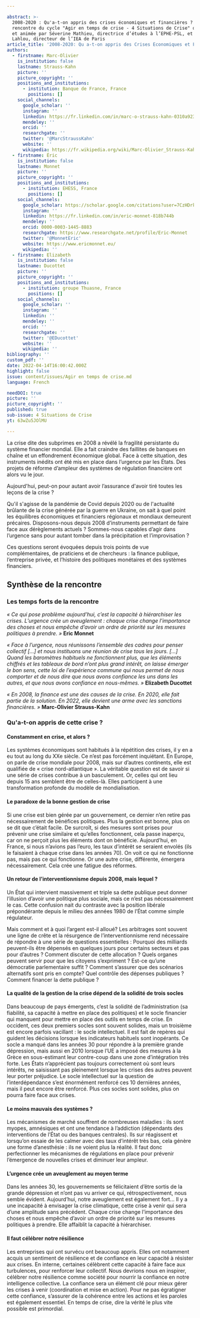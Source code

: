 ```yaml
---

abstract: >-
  2008-2020 : Qu'a-t-on appris des crises économiques et financières ? :
  rencontre du cycle "Agir en temps de crise - 4 Situations de Crise" organisée
  et animée par Séverine Mathieu, directrice d’études à l’EPHE-PSL, et Saadi
  Lahlou, directeur de l’IEA de Paris
article_title: '2008-2020: Qu a-t-on appris des Crises Economiques et Financières ?'
authors:
  - firstname: Marc-Olivier
    is_institution: false
    lastname: Strauss-Kahn
    picture: ''
    picture_copyright: ''
    positions_and_institutions:
      - institution: Banque de France, France
        positions: []
    social_channels:
      google_scholar: ''
      instagram: ''
      linkedin: https://fr.linkedin.com/in/marc-o-strauss-kahn-0310a923
      mendeley: ''
      orcid: ''
      researchgate: ''
      twitter: '@MarcStraussKahn'
      website: ''
      wikipedia: https://fr.wikipedia.org/wiki/Marc-Olivier_Strauss-Kahn
  - firstname: Éric
    is_institution: false
    lastname: Monnet
    picture: ''
    picture_copyright: ''
    positions_and_institutions:
      - institution: EHESS, France
        positions: []
    social_channels:
      google_scholar: https://scholar.google.com/citations?user=7CzHDrkAAAAJ&hl=fr
      instagram: ''
      linkedin: https://fr.linkedin.com/in/eric-monnet-818b744b
      mendeley: ''
      orcid: 0000-0003-1445-8883
      researchgate: https://www.researchgate.net/profile/Eric-Monnet
      twitter: '@MonnetEric'
      website: https://www.ericmonnet.eu/
      wikipedia: ''
  - firstname: Elizabeth
    is_institution: false
    lastname: Ducottet
    picture: ''
    picture_copyright: ''
    positions_and_institutions:
      - institution: groupe Thuasne, France
        positions: []
    social_channels:
      google_scholar: ''
      instagram: ''
      linkedin: ''
      mendeley: ''
      orcid: ''
      researchgate: ''
      twitter: '@EDucottet'
      website: ''
      wikipedia: ''
bibliography: ''
custom_pdf: ''
date: 2022-04-14T16:00:42.000Z
highlight: false
issue: content/issues/Agir en temps de crise.md
language: French

needDOI: true
picture: ''
picture_copyright: ''
published: true
sub-issue: 4 Situations de Crise
yt: 63wZu5JOlMU

---
```







La crise dite des subprimes en 2008 a révélé la fragilité persistante du système financier mondial. Elle a fait craindre des faillites de banques en chaîne et un effondrement économique global. Face à cette situation, des instruments inédits ont été mis en place dans l’urgence par les États. Des projets de réforme d’ampleur des systèmes de régulation financière ont alors vu le jour.

Aujourd'hui, peut-on pour autant avoir l’assurance d'avoir tiré toutes les leçons de la crise ?

Qu'il s'agisse de la pandémie de Covid depuis 2020 ou de l'actualité brûlante de la crise générée par la guerre en Ukraine, on sait à quel point les équilibres économiques et financiers régionaux et mondiaux demeurent précaires. Disposons-nous depuis 2008 d’instruments permettant de faire face aux dérèglements actuels ? Sommes-nous capables d’agir dans l’urgence sans pour autant tomber dans la précipitation et l’improvisation ?

Ces questions seront évoquées depuis trois points de vue complémentaires, de praticiens et de chercheurs : la finance publique, l’entreprise privée, et l’histoire des politiques monétaires et des systèmes financiers.

<Youtube yt="63wZu5JOlMU" caption ="2008-2020 : QU’A-T-ON APPRIS DES CRISES ÉCONOMIQUES ET FINANCIÈRES ?"></Youtube>

## Synthèse de la rencontre

### Les temps forts de la rencontre

_« Ce qui pose problème aujourd’hui, c’est la capacité à hiérarchiser les crises. L’urgence crée un aveuglement : chaque crise change l’importance des choses et nous empêche d’avoir un ordre de priorité sur les mesures politiques à prendre. »_ **Eric Monnet**

_« Face à l’urgence, nous réunissons l’ensemble des cadres pour penser collectif \[...\] et nous instituons une réunion de crise tous les jours. \[...\] Quand les baromètres habituels ne fonctionnent plus, que les éléments chiffrés et les tableaux de bord n’ont plus grand intérêt, on laisse émerger le bon sens, cette loi de l’expérience commune qui nous permet de nous comporter et de nous dire que nous avons confiance les uns dans les autres, et que nous avons confiance en nous-mêmes. »_ **Elizabeth Ducottet**

_« En 2008, la finance est une des causes de la crise. En 2020, elle fait partie de la solution. En 2022, elle devient une arme avec les sanctions financières. »_ **Marc-Olivier Strauss-Kahn**

### Qu'a-t-on appris de cette crise ?

#### Constamment en crise, et alors ?

Les systèmes économiques sont habitués à la répétition des crises, il y en a eu tout au long du XXe siècle. Ce n’est pas forcément inquiétant. En Europe, on parle de crise mondiale pour 2008, mais sur d’autres continents, elle est qualifiée de « crise nord-atlantique ». La véritable question est de savoir si une série de crises contribue à un basculement. Or, celles qui ont lieu depuis 15 ans semblent être de celles-là. Elles participent à une transformation profonde du modèle de mondialisation.

#### Le paradoxe de la bonne gestion de crise

Si une crise est bien gérée par un gouvernement, ce dernier n’en retire pas nécessairement de bénéfices politiques. Plus la gestion est bonne, plus on se dit que c’était facile. De surcroît, si des mesures sont prises pour prévenir une crise similaire et qu’elles fonctionnent, cela passe inaperçu, car on ne perçoit plus les éléments dont on bénéficie. Aujourd’hui, en France, si nous n’avions pas l’euro, les taux d’intérêt se seraient envolés (ils le faisaient à chaque crise dans les années 70). On voit ce qui ne fonctionne pas, mais pas ce qui fonctionne. Or une autre crise, différente, émergera nécessairement. Cela crée une fatigue des réformes.

#### Un retour de l’interventionnisme depuis 2008, mais lequel ?

Un État qui intervient massivement et triple sa dette publique peut donner l’illusion d’avoir une politique plus sociale, mais ce n’est pas nécessairement le cas. Cette confusion nait du contraste avec la position libérale prépondérante depuis le milieu des années 1980 de l’État comme simple régulateur.

Mais comment et à quoi l’argent est-il alloué? Les arbitrages sont souvent une ligne de crête et la résurgence de l’interventionnisme rend nécessaire de répondre à une série de questions essentielles : Pourquoi des milliards peuvent-ils être dépensés en quelques jours pour certains secteurs et pas pour d’autres ? Comment discuter de cette allocation ? Quels organes peuvent servir pour que les citoyens s’expriment ? Est-ce qu’une démocratie parlementaire suffit ? Comment s’assurer que des scénarios alternatifs sont pris en compte? Quel contrôle des dépenses publiques ? Comment financer la dette publique ?

#### La qualité de la gestion de la crise dépend de la solidité de trois socles

Dans beaucoup de pays émergents, c’est la solidité de l’administration (sa fiabilité, sa capacité à mettre en place des politiques) et le socle financier qui manquent pour mettre en place des outils en temps de crise. En occident, ces deux premiers socles sont souvent solides, mais un troisième est encore parfois vacillant : le socle intellectuel. Il est fait de repères qui guident les décisions lorsque les indicateurs habituels sont inopérants. Ce socle a manqué dans les années 30 pour répondre à la première grande dépression, mais aussi en 2010 lorsque l’UE a imposé des mesures à la Grèce en sous-estimant leur contre-coup dans une zone d’intégration très forte. Les États n’apprécient pas toujours correctement où sont leurs intérêts, ne saisissant pas pleinement lorsque les crises des autres peuvent leur porter préjudice. Le socle intellectuel sur la question de l’interdépendance s’est énormément renforcé ces 10 dernières années, mais il peut encore être renforcé. Plus ces socles sont solides, plus on pourra faire face aux crises.

#### Le moins mauvais des systèmes ?

Les mécanismes de marché souffrent de nombreuses maladies : ils sont myopes, amnésiques et ont une tendance à l’addiction (dépendants des interventions de l’État ou des banques centrales). Ils sur réagissent et lorsqu’on essaie de les calmer avec des taux d’intérêt très bas, cela génère une forme d’anesthésie : ils ne voient plus la réalité. Il faut donc perfectionner les mécanismes de régulations en place pour prévenir l’émergence de nouvelles crises et diminuer leur ampleur.

#### L’urgence crée un aveuglement au moyen terme

Dans les années 30, les gouvernements se félicitaient d’être sortis de la grande dépression et n’ont pas vu arriver ce qui, rétrospectivement, nous semble évident. Aujourd’hui, notre aveuglement est également fort... Il y a une incapacité à envisager la crise climatique, cette crise à venir qui sera d’une amplitude sans précédent. Chaque crise change l’importance des choses et nous empêche d’avoir un ordre de priorité sur les mesures politiques à prendre. Elle affaiblit la capacité à hiérarchiser.

#### Il faut célébrer notre résilience

Les entreprises qui ont survécu ont beaucoup appris. Elles ont notamment acquis un sentiment de résilience et de confiance en leur capacité à résister aux crises. En interne, certaines célèbrent cette capacité à faire face aux turbulences, pour renforcer leur collectif. Nous devrions nous en inspirer, célébrer notre résilience comme société pour nourrir la confiance en notre intelligence collective. La confiance sera un élément clé pour mieux gérer les crises à venir (coordination et mise en action). Pour ne pas égratigner cette confiance, s’assurer de la cohérence entre les actions et les paroles est également essentiel. En temps de crise, dire la vérité le plus vite possible est primordial.